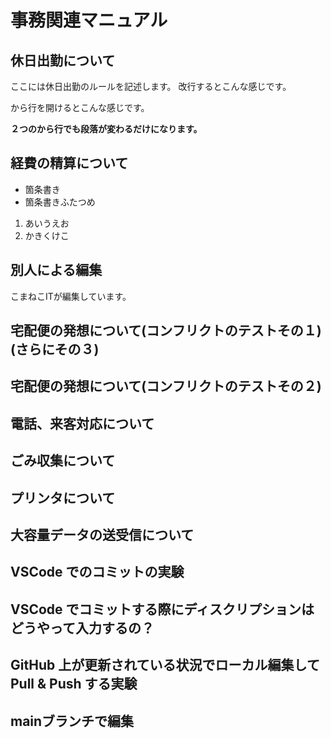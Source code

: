 # 事務関連マニュアル
## 休日出勤について
ここには休日出勤のルールを記述します。
改行するとこんな感じです。

から行を開けるとこんな感じです。


**２つのから行でも段落が変わるだけになります。**

## 経費の精算について
- 箇条書き
- 箇条書きふたつめ

1. あいうえお
2. かきくけこ

## 別人による編集
こまねこITが編集しています。



## 宅配便の発想について(コンフリクトのテストその１)(さらにその３)
## 宅配便の発想について(コンフリクトのテストその２)
## 電話、来客対応について
## ごみ収集について
## プリンタについて
## 大容量データの送受信について

## VSCode でのコミットの実験
## VSCode でコミットする際にディスクリプションはどうやって入力するの？


## GitHub 上が更新されている状況でローカル編集して Pull & Push する実験


## mainブランチで編集
